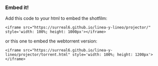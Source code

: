 ### Embed it!

Add this code to your html to embed the shotfilm:

    <iframe src="https://surreal6.github.io/linea-y-lineo/projector/" style='width: 100%; height: 1000px'></iframe>

or this one to embed the webtorrent version:

    <iframe src="https://surreal6.github.io/linea-y-lineo/projector/torrent.html" style='width: 100%; height: 1200px'></iframe>